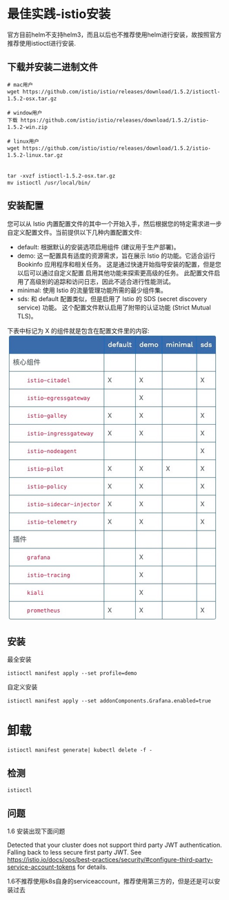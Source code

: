 # 最佳实践-istio安装

官方目前helm不支持helm3，而且以后也不推荐使用helm进行安装，故按照官方推荐使用istioctl进行安装.

## 下载并安装二进制文件

```text
# mac用户
wget https://github.com/istio/istio/releases/download/1.5.2/istioctl-1.5.2-osx.tar.gz

# window用户
下载 https://github.com/istio/istio/releases/download/1.5.2/istio-1.5.2-win.zip

# linux用户
wget https://github.com/istio/istio/releases/download/1.5.2/istio-1.5.2-linux.tar.gz


tar -xvzf istioctl-1.5.2-osx.tar.gz
mv istioctl /usr/local/bin/
```

## 安装配置

您可以从 Istio 内置配置文件的其中一个开始入手，然后根据您的特定需求进一步自定义配置文件。当前提供以下几种内置配置文件:

- default: 根据默认的安装选项启用组件 (建议用于生产部署)。
- demo: 这一配置具有适度的资源需求，旨在展示 Istio 的功能。它适合运行 Bookinfo 应用程序和相关任务。 这是通过快速开始指导安装的配置，但是您以后可以通过自定义配置 启用其他功能来探索更高级的任务。
  此配置文件启用了高级别的追踪和访问日志，因此不适合进行性能测试。
- minimal: 使用 Istio 的流量管理功能所需的最少组件集。
- sds: 和 default 配置类似，但是启用了 Istio 的 SDS (secret discovery service) 功能。 这个配置文件默认启用了附带的认证功能 (Strict Mutual TLS)。

下表中标记为 X 的组件就是包含在配置文件里的内容:
![image-20200616192548690](.assets/image-20200616192548690.png)

## 安装

最全安装

```text
istioctl manifest apply --set profile=demo
```

自定义安装

```text
istioctl manifest apply --set addonComponents.Grafana.enabled=true
```

# 卸载

```text
istioctl manifest generate| kubectl delete -f -
```



## 检测

```
istioctl
```





## 问题

1.6 安装出现下面问题

Detected that your cluster does not support third party JWT authentication. Falling back to less secure first party JWT. See https://istio.io/docs/ops/best-practices/security/#configure-third-party-service-account-tokens for details.



1.6不推荐使用k8s自身的serviceaccount，推荐使用第三方的，但是还是可以安装过去
